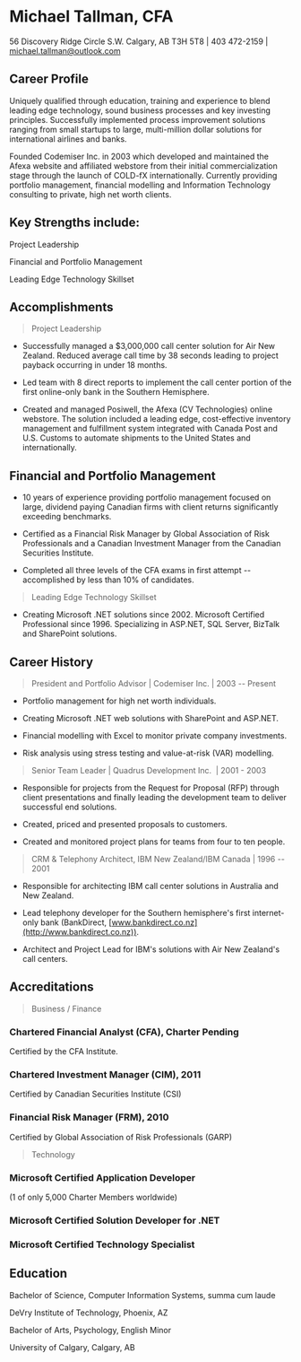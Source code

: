 # Michael Tallman, CFA
56 Discovery Ridge Circle S.W. Calgary, AB T3H 5T8 \| 403 472-2159 \|
michael.tallman@outlook.com

## Career Profile

Uniquely qualified through education, training and experience to blend
leading edge technology, sound business processes and key investing
principles. Successfully implemented process improvement solutions
ranging from small startups to large, multi-million dollar solutions for
international airlines and banks.

Founded Codemiser Inc. in 2003 which developed and maintained the Afexa
website and affiliated webstore from their initial commercialization
stage through the launch of COLD-fX internationally. Currently providing
portfolio management, financial modelling and Information Technology
consulting to private, high net worth clients.

## Key Strengths include:

Project Leadership

Financial and Portfolio Management

Leading Edge Technology Skillset

## Accomplishments

> Project Leadership

-   Successfully managed a \$3,000,000 call center solution for Air New
    Zealand. Reduced average call time by 38 seconds leading to project
    payback occurring in under 18 months.

-   Led team with 8 direct reports to implement the call center portion
    of the first online-only bank in the Southern Hemisphere.

-   Created and managed Posiwell, the Afexa (CV Technologies) online
    webstore. The solution included a leading edge, cost-effective
    inventory management and fulfillment system integrated with Canada
    Post and U.S. Customs to automate shipments to the United States and
    internationally.

## Financial and Portfolio Management

-   10 years of experience providing portfolio management focused on
    large, dividend paying Canadian firms with client returns
    significantly exceeding benchmarks.

-   Certified as a Financial Risk Manager by Global Association of Risk
    Professionals and a Canadian Investment Manager from the Canadian
    Securities Institute.

-   Completed all three levels of the CFA exams in first attempt --
    accomplished by less than 10% of candidates.

> Leading Edge Technology Skillset

-   Creating Microsoft .NET solutions since 2002. Microsoft Certified
    Professional since 1996. Specializing in ASP.NET, SQL Server,
    BizTalk and SharePoint solutions.

## Career History

> President and Portfolio Advisor \| Codemiser Inc. \| 2003 -- Present

-   Portfolio management for high net worth individuals.

-   Creating Microsoft .NET web solutions with SharePoint and ASP.NET.

-   Financial modelling with Excel to monitor private company
    investments.

-   Risk analysis using stress testing and value-at-risk (VAR)
    modelling.

> Senior Team Leader \| Quadrus Development Inc.  \| 2001 - 2003

-   Responsible for projects from the Request for Proposal (RFP) through
    client presentations and finally leading the development team to
    deliver successful end solutions.

-   Created, priced and presented proposals to customers.

-   Created and monitored project plans for teams from four to ten
    people.

> CRM & Telephony Architect, IBM New Zealand/IBM Canada \| 1996 -- 2001

-   Responsible for architecting IBM call center solutions in Australia
    and New Zealand.

-   Lead telephony developer for the Southern hemisphere's first
    internet-only bank (BankDirect,
    [www.bankdirect.co.nz](http://www.bankdirect.co.nz)).

-   Architect and Project Lead for IBM's solutions with Air New
    Zealand's call centers.

## Accreditations

> Business / Finance

### **Chartered Financial Analyst (CFA)**, Charter Pending

Certified by the CFA Institute.

### **Chartered Investment Manager (CIM)**, 2011

Certified by Canadian Securities Institute (CSI)

### **Financial Risk Manager (FRM)**, 2010

Certified by Global Association of Risk Professionals (GARP)


> Technology

### Microsoft Certified Application Developer 
(1 of only 5,000 Charter Members worldwide)

### Microsoft Certified Solution Developer for .NET

### Microsoft Certified Technology Specialist

## Education

Bachelor of Science, Computer Information Systems, summa cum laude

DeVry Institute of Technology, Phoenix, AZ

Bachelor of Arts, Psychology, English Minor

University of Calgary, Calgary, AB
